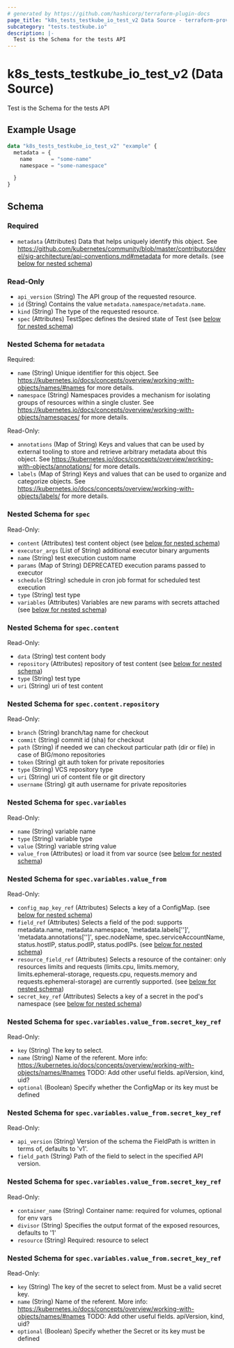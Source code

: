 ```yaml
---
# generated by https://github.com/hashicorp/terraform-plugin-docs
page_title: "k8s_tests_testkube_io_test_v2 Data Source - terraform-provider-k8s"
subcategory: "tests.testkube.io"
description: |-
  Test is the Schema for the tests API
---
```


# k8s_tests_testkube_io_test_v2 (Data Source)

Test is the Schema for the tests API

## Example Usage

```terraform
data "k8s_tests_testkube_io_test_v2" "example" {
  metadata = {
    name      = "some-name"
    namespace = "some-namespace"

  }
}
```

<!-- schema generated by tfplugindocs -->
## Schema

### Required

- `metadata` (Attributes) Data that helps uniquely identify this object. See https://github.com/kubernetes/community/blob/master/contributors/devel/sig-architecture/api-conventions.md#metadata for more details. (see [below for nested schema](#nestedatt--metadata))

### Read-Only

- `api_version` (String) The API group of the requested resource.
- `id` (String) Contains the value `metadata.namespace/metadata.name`.
- `kind` (String) The type of the requested resource.
- `spec` (Attributes) TestSpec defines the desired state of Test (see [below for nested schema](#nestedatt--spec))

<a id="nestedatt--metadata"></a>
### Nested Schema for `metadata`

Required:

- `name` (String) Unique identifier for this object. See https://kubernetes.io/docs/concepts/overview/working-with-objects/names/#names for more details.
- `namespace` (String) Namespaces provides a mechanism for isolating groups of resources within a single cluster. See https://kubernetes.io/docs/concepts/overview/working-with-objects/namespaces/ for more details.

Read-Only:

- `annotations` (Map of String) Keys and values that can be used by external tooling to store and retrieve arbitrary metadata about this object. See https://kubernetes.io/docs/concepts/overview/working-with-objects/annotations/ for more details.
- `labels` (Map of String) Keys and values that can be used to organize and categorize objects. See https://kubernetes.io/docs/concepts/overview/working-with-objects/labels/ for more details.


<a id="nestedatt--spec"></a>
### Nested Schema for `spec`

Read-Only:

- `content` (Attributes) test content object (see [below for nested schema](#nestedatt--spec--content))
- `executor_args` (List of String) additional executor binary arguments
- `name` (String) test execution custom name
- `params` (Map of String) DEPRECATED execution params passed to executor
- `schedule` (String) schedule in cron job format for scheduled test execution
- `type` (String) test type
- `variables` (Attributes) Variables are new params with secrets attached (see [below for nested schema](#nestedatt--spec--variables))

<a id="nestedatt--spec--content"></a>
### Nested Schema for `spec.content`

Read-Only:

- `data` (String) test content body
- `repository` (Attributes) repository of test content (see [below for nested schema](#nestedatt--spec--content--repository))
- `type` (String) test type
- `uri` (String) uri of test content

<a id="nestedatt--spec--content--repository"></a>
### Nested Schema for `spec.content.repository`

Read-Only:

- `branch` (String) branch/tag name for checkout
- `commit` (String) commit id (sha) for checkout
- `path` (String) if needed we can checkout particular path (dir or file) in case of BIG/mono repositories
- `token` (String) git auth token for private repositories
- `type` (String) VCS repository type
- `uri` (String) uri of content file or git directory
- `username` (String) git auth username for private repositories



<a id="nestedatt--spec--variables"></a>
### Nested Schema for `spec.variables`

Read-Only:

- `name` (String) variable name
- `type` (String) variable type
- `value` (String) variable string value
- `value_from` (Attributes) or load it from var source (see [below for nested schema](#nestedatt--spec--variables--value_from))

<a id="nestedatt--spec--variables--value_from"></a>
### Nested Schema for `spec.variables.value_from`

Read-Only:

- `config_map_key_ref` (Attributes) Selects a key of a ConfigMap. (see [below for nested schema](#nestedatt--spec--variables--value_from--config_map_key_ref))
- `field_ref` (Attributes) Selects a field of the pod: supports metadata.name, metadata.namespace, 'metadata.labels['<KEY>']', 'metadata.annotations['<KEY>']', spec.nodeName, spec.serviceAccountName, status.hostIP, status.podIP, status.podIPs. (see [below for nested schema](#nestedatt--spec--variables--value_from--field_ref))
- `resource_field_ref` (Attributes) Selects a resource of the container: only resources limits and requests (limits.cpu, limits.memory, limits.ephemeral-storage, requests.cpu, requests.memory and requests.ephemeral-storage) are currently supported. (see [below for nested schema](#nestedatt--spec--variables--value_from--resource_field_ref))
- `secret_key_ref` (Attributes) Selects a key of a secret in the pod's namespace (see [below for nested schema](#nestedatt--spec--variables--value_from--secret_key_ref))

<a id="nestedatt--spec--variables--value_from--config_map_key_ref"></a>
### Nested Schema for `spec.variables.value_from.secret_key_ref`

Read-Only:

- `key` (String) The key to select.
- `name` (String) Name of the referent. More info: https://kubernetes.io/docs/concepts/overview/working-with-objects/names/#names TODO: Add other useful fields. apiVersion, kind, uid?
- `optional` (Boolean) Specify whether the ConfigMap or its key must be defined


<a id="nestedatt--spec--variables--value_from--field_ref"></a>
### Nested Schema for `spec.variables.value_from.secret_key_ref`

Read-Only:

- `api_version` (String) Version of the schema the FieldPath is written in terms of, defaults to 'v1'.
- `field_path` (String) Path of the field to select in the specified API version.


<a id="nestedatt--spec--variables--value_from--resource_field_ref"></a>
### Nested Schema for `spec.variables.value_from.secret_key_ref`

Read-Only:

- `container_name` (String) Container name: required for volumes, optional for env vars
- `divisor` (String) Specifies the output format of the exposed resources, defaults to '1'
- `resource` (String) Required: resource to select


<a id="nestedatt--spec--variables--value_from--secret_key_ref"></a>
### Nested Schema for `spec.variables.value_from.secret_key_ref`

Read-Only:

- `key` (String) The key of the secret to select from.  Must be a valid secret key.
- `name` (String) Name of the referent. More info: https://kubernetes.io/docs/concepts/overview/working-with-objects/names/#names TODO: Add other useful fields. apiVersion, kind, uid?
- `optional` (Boolean) Specify whether the Secret or its key must be defined
